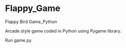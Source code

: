 # Flappy_Game
Flappy Bird Game_Python

Arcade style game coded in Python using Pygame library.

Run game.py
